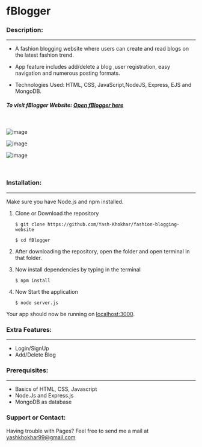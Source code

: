 # fBlogger


### Description:
* * *
- A fashion blogging website where users can create and read blogs on the latest fashion trend.

- App feature includes add/delete a blog ,user registration, easy navigation and numerous posting formats.

- Technologies Used: HTML, CSS, JavaScript,NodeJS, Express, EJS and MongoDB.

##### To visit fBlogger Website: [Open fBlogger here](https://blooming-temple-90892.herokuapp.com/login)

<br>

![image](https://user-images.githubusercontent.com/72182045/200571607-df82b3d6-8a73-411c-a1e1-c776ce4de901.png)

![image](https://user-images.githubusercontent.com/72182045/200572720-af2b5a4e-fc44-4183-a80a-3149d6cc8cdb.png)

![image](https://user-images.githubusercontent.com/72182045/200572081-02824fd6-c444-4bc9-b57f-318d3c7a602d.png)


<br>

### Installation:
***
Make sure you have Node.js and npm installed.

1. Clone or Download the repository

	`$ git clone https://github.com/Yash-Khokhar/fashion-blogging-website`
  
    `$ cd fBlogger`
	
2. After downloading the repository, open the folder and open terminal in that folder.

3. Now install dependencies by typing in the terminal

	`$ npm install`
	
4. Now Start the application

	`$ node server.js`
	
Your app should now be running on [localhost:3000](http://localhost:3000/).

### Extra Features:
* * *
- Login/SignUp
- Add/Delete Blog

### Prerequisites:
* * *
- Basics of HTML, CSS, Javascript
- Node.Js and Express.js
- MongoDB as database

### Support or Contact:

Having trouble with Pages? Feel free to send me a mail at yashkhokhar99@gmail.com

